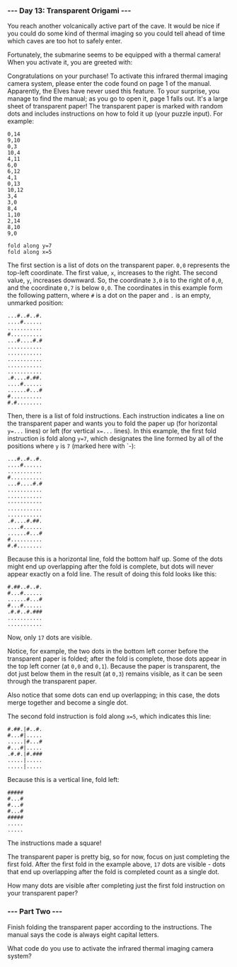 
### --- Day 13: Transparent Origami ---

You reach another volcanically active part of the cave. It would be nice if you could do some kind of thermal imaging so you could tell ahead of time which caves are too hot to safely enter.

Fortunately, the submarine seems to be equipped with a thermal camera! When you activate it, you are greeted with:

Congratulations on your purchase! To activate this infrared thermal imaging
camera system, please enter the code found on page 1 of the manual.
Apparently, the Elves have never used this feature. To your surprise, you manage to find the manual; as you go to open it, page 1 falls out. It's a large sheet of transparent paper! The transparent paper is marked with random dots and includes instructions on how to fold it up (your puzzle input). For example:

```6,10  
0,14  
9,10  
0,3  
10,4  
4,11  
6,0  
6,12  
4,1  
0,13  
10,12  
3,4  
3,0  
8,4  
1,10  
2,14  
8,10  
9,0  

fold along y=7  
fold along x=5  
```

The first section is a list of dots on the transparent paper. `0,0` represents the top-left coordinate. The first value, `x`, increases to the right. The second value, `y`, increases downward. So, the coordinate `3,0` is to the right of `0,0`, and the coordinate `0,7` is below `0,0`. The coordinates in this example form the following pattern, where `#` is a dot on the paper and `.` is an empty, unmarked position:

```
...#..#..#.  
....#......  
...........  
#..........  
...#....#.#  
...........  
...........  
...........  
...........  
...........  
.#....#.##.  
....#......  
......#...#  
#..........  
#.#........  
```

Then, there is a list of fold instructions. Each instruction indicates a line on the transparent paper and wants you to fold the paper up (for horizontal `y=...` lines) or left (for vertical `x=...` lines). In this example, the first fold instruction is fold along `y=7`, which designates the line formed by all of the positions where `y` is `7` (marked here with `-):

```
...#..#..#.  
....#......  
...........  
#..........  
...#....#.#  
...........  
...........  
-----------  
...........  
...........  
.#....#.##.  
....#......  
......#...#  
#..........  
#.#........  
```

Because this is a horizontal line, fold the bottom half up. Some of the dots might end up overlapping after the fold is complete, but dots will never appear exactly on a fold line. The result of doing this fold looks like this:

```
#.##..#..#.  
#...#......  
......#...#  
#...#......  
.#.#..#.###  
...........  
...........  
```

Now, only `17` dots are visible.

Notice, for example, the two dots in the bottom left corner before the transparent paper is folded; after the fold is complete, those dots appear in the top left corner (at `0,0` and `0,1`). Because the paper is transparent, the dot just below them in the result (at `0,3`) remains visible, as it can be seen through the transparent paper.

Also notice that some dots can end up overlapping; in this case, the dots merge together and become a single dot.

The second fold instruction is fold along `x=5`, which indicates this line:

```
#.##.|#..#.  
#...#|.....  
.....|#...#  
#...#|.....  
.#.#.|#.###  
.....|.....  
.....|.....  
```

Because this is a vertical line, fold left:

```
#####  
#...#  
#...#  
#...#  
#####  
.....  
.....  
```

The instructions made a square!

The transparent paper is pretty big, so for now, focus on just completing the first fold. After the first fold in the example above, `17` dots are visible - dots that end up overlapping after the fold is completed count as a single dot.

How many dots are visible after completing just the first fold instruction on your transparent paper?


### --- Part Two ---

Finish folding the transparent paper according to the instructions. The manual says the code is always eight capital letters.

What code do you use to activate the infrared thermal imaging camera system?
